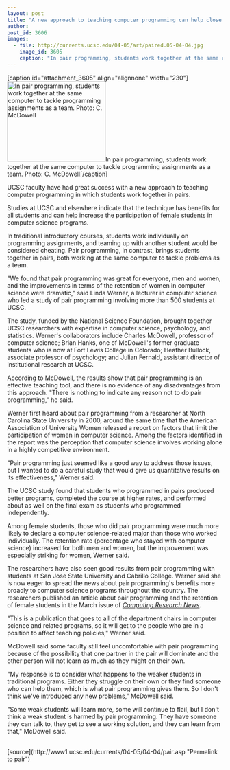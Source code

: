 ```yaml
---
layout: post
title: "A new approach to teaching computer programming can help close the gender gap in computer science, researchers say"
author:  
post_id: 3606
images:
  - file: http://currents.ucsc.edu/04-05/art/paired.05-04-04.jpg
    image_id: 3605
    caption: "In pair programming, students work together at the same computer to tackle programming assignments as a team. Photo: C. McDowell"
---
```


[caption id="attachment_3605" align="alignnone" width="230"]<a href="http://localhost/mysite/wp-content/uploads/2005/04/paired.05-04-04.jpg"><img class="size-full wp-image-3605" src="http://localhost/mysite/wp-content/uploads/2005/04/paired.05-04-04.jpg" alt="In pair programming, students work together at the same computer to tackle programming assignments as a team. Photo: C. McDowell" width="230" height="187" /></a>In pair programming, students work together at the same computer to tackle programming assignments as a team. Photo: C. McDowell[/caption]
<a name="content" id="content"></a>
<p>
  UCSC faculty have had great success with a new approach to teaching computer programming in which students work together in pairs.
</p>
<p>
  Studies at UCSC and elsewhere indicate that the technique has benefits for all students and can help increase the participation of female students in computer science programs.
</p>
<p>
  In traditional introductory courses, students work individually on programming assignments, and teaming up with another student would be considered cheating. Pair programming, in contrast, brings students together in pairs, both working at the same computer to tackle problems as a team.
</p>
<p>
  "We found that pair programming was great for everyone, men and women, and the improvements in terms of the retention of women in computer science were dramatic," said Linda Werner, a lecturer in computer science who led a study of pair programming involving more than 500 students at UCSC.
</p>
<p>
  The study, funded by the National Science Foundation, brought together UCSC researchers with expertise in computer science, psychology, and statistics. Werner's collaborators include Charles McDowell, professor of computer science; Brian Hanks, one of McDowell's former graduate students who is now at Fort Lewis College in Colorado; Heather Bullock, associate professor of psychology; and Julian Fernald, assistant director of institutional research at UCSC.
</p>
<p>
  According to McDowell, the results show that pair programming is an effective teaching tool, and there is no evidence of any disadvantages from this approach. "There is nothing to indicate any reason not to do pair programming," he said.
</p>
<p>
  Werner first heard about pair programming from a researcher at North Carolina State University in 2000, around the same time that the American Association of University Women released a report on factors that limit the participation of women in computer science. Among the factors identified in the report was the perception that computer science involves working alone in a highly competitive environment.
</p>
<p>
  "Pair programming just seemed like a good way to address those issues, but I wanted to do a careful study that would give us quantitative results on its effectiveness," Werner said.
</p>
<p>
  The UCSC study found that students who programmed in pairs produced better programs, completed the course at higher rates, and performed about as well on the final exam as students who programmed independently.
</p>
<p>
  Among female students, those who did pair programming were much more likely to declare a computer science-related major than those who worked individually. The retention rate (percentage who stayed with computer science) increased for both men and women, but the improvement was especially striking for women, Werner said.
</p>
<p>
  The researchers have also seen good results from pair programming with students at San Jose State University and Cabrillo College. Werner said she is now eager to spread the news about pair programming's benefits more broadly to computer science programs throughout the country. The researchers published an article about pair programming and the retention of female students in the March issue of <a href="http://www.cra.org/CRN/articles/march05/werner.html"><i>Computing Research News</i></a>.
</p>
<p>
  "This is a publication that goes to all of the department chairs in computer science and related programs, so it will get to the people who are in a position to affect teaching policies," Werner said.
</p>
<p>
  McDowell said some faculty still feel uncomfortable with pair programming because of the possibility that one partner in the pair will dominate and the other person will not learn as much as they might on their own.
</p>
<p>
  "My response is to consider what happens to the weaker students in traditional programs. Either they struggle on their own or they find someone who can help them, which is what pair programming gives them. So I don't think we've introduced any new problems," McDowell said.
</p>
<p>
  "Some weak students will learn more, some will continue to flail, but I don't think a weak student is harmed by pair programming. They have someone they can talk to, they get to see a working solution, and they can learn from that," McDowell said.<br>
  <br>
</p>
[source](http://www1.ucsc.edu/currents/04-05/04-04/pair.asp "Permalink to pair")
